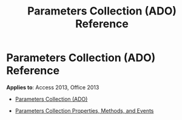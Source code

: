 ﻿---
title: Parameters Collection (ADO) Reference
TOCTitle: Parameters Collection (ADO)
ms:assetid: ac05170e-6add-4eb1-bfd1-52594359882f
ms:mtpsurl: https://msdn.microsoft.com/library/JJ249799(v=office.15)
ms:contentKeyID: 48546990
ms.date: 09/18/2015
mtps_version: v=office.15
---

# Parameters Collection (ADO) Reference


**Applies to**: Access 2013, Office 2013



  - [Parameters Collection (ADO)](parameters-collection-ado.md)

  - [Parameters Collection Properties, Methods, and Events](parameters-collection-properties-methods-and-events.md)

